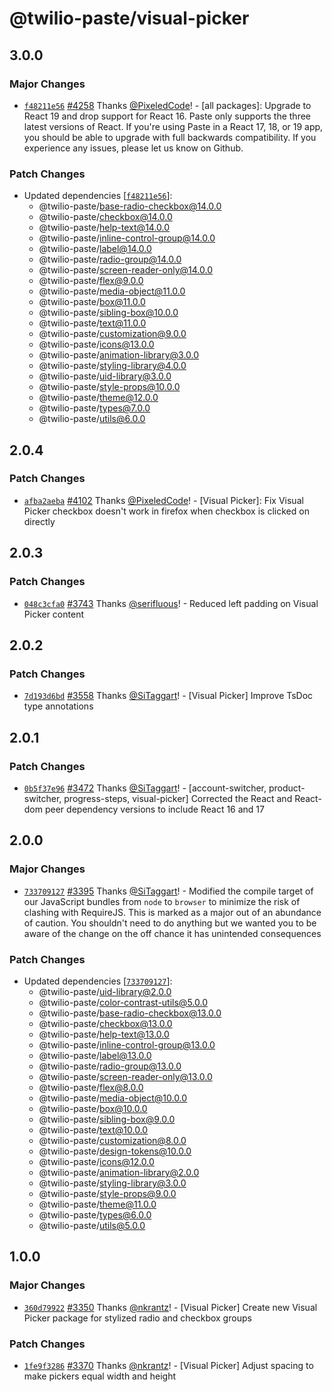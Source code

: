 # @twilio-paste/visual-picker

## 3.0.0

### Major Changes

- [`f48211e56`](https://github.com/twilio-labs/paste/commit/f48211e5681a0c7afc5055842fe98273174fde2a) [#4258](https://github.com/twilio-labs/paste/pull/4258) Thanks [@PixeledCode](https://github.com/PixeledCode)! - [all packages]: Upgrade to React 19 and drop support for React 16. Paste only supports the three latest versions of React. If you're using Paste in a React 17, 18, or 19 app, you should be able to upgrade with full backwards compatibility. If you experience any issues, please let us know on Github.

### Patch Changes

- Updated dependencies [[`f48211e56`](https://github.com/twilio-labs/paste/commit/f48211e5681a0c7afc5055842fe98273174fde2a)]:
  - @twilio-paste/base-radio-checkbox@14.0.0
  - @twilio-paste/checkbox@14.0.0
  - @twilio-paste/help-text@14.0.0
  - @twilio-paste/inline-control-group@14.0.0
  - @twilio-paste/label@14.0.0
  - @twilio-paste/radio-group@14.0.0
  - @twilio-paste/screen-reader-only@14.0.0
  - @twilio-paste/flex@9.0.0
  - @twilio-paste/media-object@11.0.0
  - @twilio-paste/box@11.0.0
  - @twilio-paste/sibling-box@10.0.0
  - @twilio-paste/text@11.0.0
  - @twilio-paste/customization@9.0.0
  - @twilio-paste/icons@13.0.0
  - @twilio-paste/animation-library@3.0.0
  - @twilio-paste/styling-library@4.0.0
  - @twilio-paste/uid-library@3.0.0
  - @twilio-paste/style-props@10.0.0
  - @twilio-paste/theme@12.0.0
  - @twilio-paste/types@7.0.0
  - @twilio-paste/utils@6.0.0

## 2.0.4

### Patch Changes

- [`afba2aeba`](https://github.com/twilio-labs/paste/commit/afba2aeba8ca7bbdca4d0baebc4975b96c862a48) [#4102](https://github.com/twilio-labs/paste/pull/4102) Thanks [@PixeledCode](https://github.com/PixeledCode)! - [Visual Picker]: Fix Visual Picker checkbox doesn't work in firefox when checkbox is clicked on directly

## 2.0.3

### Patch Changes

- [`048c3cfa0`](https://github.com/twilio-labs/paste/commit/048c3cfa048639da15b77035f7aee2c35df4b167) [#3743](https://github.com/twilio-labs/paste/pull/3743) Thanks [@serifluous](https://github.com/serifluous)! - Reduced left padding on Visual Picker content

## 2.0.2

### Patch Changes

- [`7d193d6bd`](https://github.com/twilio-labs/paste/commit/7d193d6bda1535f1a9347798c8ab96733bb8af77) [#3558](https://github.com/twilio-labs/paste/pull/3558) Thanks [@SiTaggart](https://github.com/SiTaggart)! - [Visual Picker] Improve TsDoc type annotations

## 2.0.1

### Patch Changes

- [`0b5f37e96`](https://github.com/twilio-labs/paste/commit/0b5f37e960683ed832c467a9d21d7f11e763a77b) [#3472](https://github.com/twilio-labs/paste/pull/3472) Thanks [@SiTaggart](https://github.com/SiTaggart)! - [account-switcher, product-switcher, progress-steps, visual-picker] Corrected the React and React-dom peer dependency versions to include React 16 and 17

## 2.0.0

### Major Changes

- [`733709127`](https://github.com/twilio-labs/paste/commit/7337091278722531e0b7498163be96857c889603) [#3395](https://github.com/twilio-labs/paste/pull/3395) Thanks [@SiTaggart](https://github.com/SiTaggart)! - Modified the compile target of our JavaScript bundles from `node` to `browser` to minimize the risk of clashing with RequireJS. This is marked as a major out of an abundance of caution. You shouldn't need to do anything but we wanted you to be aware of the change on the off chance it has unintended consequences

### Patch Changes

- Updated dependencies [[`733709127`](https://github.com/twilio-labs/paste/commit/7337091278722531e0b7498163be96857c889603)]:
  - @twilio-paste/uid-library@2.0.0
  - @twilio-paste/color-contrast-utils@5.0.0
  - @twilio-paste/base-radio-checkbox@13.0.0
  - @twilio-paste/checkbox@13.0.0
  - @twilio-paste/help-text@13.0.0
  - @twilio-paste/inline-control-group@13.0.0
  - @twilio-paste/label@13.0.0
  - @twilio-paste/radio-group@13.0.0
  - @twilio-paste/screen-reader-only@13.0.0
  - @twilio-paste/flex@8.0.0
  - @twilio-paste/media-object@10.0.0
  - @twilio-paste/box@10.0.0
  - @twilio-paste/sibling-box@9.0.0
  - @twilio-paste/text@10.0.0
  - @twilio-paste/customization@8.0.0
  - @twilio-paste/design-tokens@10.0.0
  - @twilio-paste/icons@12.0.0
  - @twilio-paste/animation-library@2.0.0
  - @twilio-paste/styling-library@3.0.0
  - @twilio-paste/style-props@9.0.0
  - @twilio-paste/theme@11.0.0
  - @twilio-paste/types@6.0.0
  - @twilio-paste/utils@5.0.0

## 1.0.0

### Major Changes

- [`360d79922`](https://github.com/twilio-labs/paste/commit/360d7992263fb162c74c8e7db20a97d0f170151c) [#3350](https://github.com/twilio-labs/paste/pull/3350) Thanks [@nkrantz](https://github.com/nkrantz)! - [Visual Picker] Create new Visual Picker package for stylized radio and checkbox groups

### Patch Changes

- [`1fe9f3286`](https://github.com/twilio-labs/paste/commit/1fe9f328696cbfdc9fa6e6b004bc19b90e59aeda) [#3370](https://github.com/twilio-labs/paste/pull/3370) Thanks [@nkrantz](https://github.com/nkrantz)! - [Visual Picker] Adjust spacing to make pickers equal width and height
